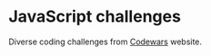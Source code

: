 # JavaScript challenges
Diverse coding challenges from [Codewars](https://www.codewars.com/about) website.
